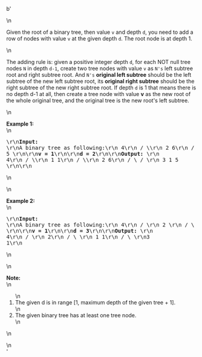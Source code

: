 b'<div class="question-description">\n<p><p>Given the root of a binary tree, then value <code>v</code> and depth <code>d</code>, you need to add a row of nodes with value <code>v</code> at the given depth <code>d</code>. The root node is at depth 1. </p>\n<p>The adding rule is: given a positive integer depth <code>d</code>, for each NOT null tree nodes <code>N</code> in depth <code>d-1</code>, create two tree nodes with value <code>v</code> as <code>N\'s</code> left subtree root and right subtree root. And <code>N\'s</code> <b>original left subtree</b> should be the left subtree of the new left subtree root, its <b>original right subtree</b> should be the right subtree of the new right subtree root. If depth <code>d</code> is 1 that means there is no depth d-1 at all, then create a tree node with value <b>v</b> as the new root of the whole original tree, and the original tree is the new root\'s left subtree.</p>\n<p><b>Example 1:</b><br/>\n<pre>\r\n<b>Input:</b> \r\nA binary tree as following:\r\n       4\r\n     /   \\\r\n    2     6\r\n   / \\   / \r\n  3   1 5   \r\n\r\n<b>v = 1</b>\r\n\r\n<b>d = 2</b>\r\n\r\n<b>Output:</b> \r\n       4\r\n      / \\\r\n     1   1\r\n    /     \\\r\n   2       6\r\n  / \\     / \r\n 3   1   5   \r\n\r\n</pre>\n</p>\n<p><b>Example 2:</b><br/>\n<pre>\r\n<b>Input:</b> \r\nA binary tree as following:\r\n      4\r\n     /   \r\n    2    \r\n   / \\   \r\n  3   1    \r\n\r\n<b>v = 1</b>\r\n\r\n<b>d = 3</b>\r\n\r\n<b>Output:</b> \r\n      4\r\n     /   \r\n    2\r\n   / \\    \r\n  1   1\r\n /     \\  \r\n3       1\r\n</pre>\n</p>\n<p><b>Note:</b><br/>\n<ol>\n<li>The given d is in range [1, maximum depth of the given tree + 1].</li>\n<li>The given binary tree has at least one tree node.</li>\n</ol>\n</p></p>\n</div>'